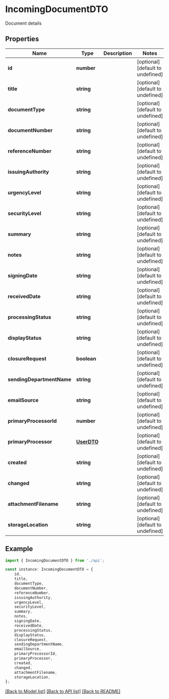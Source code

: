 # IncomingDocumentDTO

Document details

## Properties

Name | Type | Description | Notes
------------ | ------------- | ------------- | -------------
**id** | **number** |  | [optional] [default to undefined]
**title** | **string** |  | [optional] [default to undefined]
**documentType** | **string** |  | [optional] [default to undefined]
**documentNumber** | **string** |  | [optional] [default to undefined]
**referenceNumber** | **string** |  | [optional] [default to undefined]
**issuingAuthority** | **string** |  | [optional] [default to undefined]
**urgencyLevel** | **string** |  | [optional] [default to undefined]
**securityLevel** | **string** |  | [optional] [default to undefined]
**summary** | **string** |  | [optional] [default to undefined]
**notes** | **string** |  | [optional] [default to undefined]
**signingDate** | **string** |  | [optional] [default to undefined]
**receivedDate** | **string** |  | [optional] [default to undefined]
**processingStatus** | **string** |  | [optional] [default to undefined]
**displayStatus** | **string** |  | [optional] [default to undefined]
**closureRequest** | **boolean** |  | [optional] [default to undefined]
**sendingDepartmentName** | **string** |  | [optional] [default to undefined]
**emailSource** | **string** |  | [optional] [default to undefined]
**primaryProcessorId** | **number** |  | [optional] [default to undefined]
**primaryProcessor** | [**UserDTO**](UserDTO.md) |  | [optional] [default to undefined]
**created** | **string** |  | [optional] [default to undefined]
**changed** | **string** |  | [optional] [default to undefined]
**attachmentFilename** | **string** |  | [optional] [default to undefined]
**storageLocation** | **string** |  | [optional] [default to undefined]

## Example

```typescript
import { IncomingDocumentDTO } from './api';

const instance: IncomingDocumentDTO = {
    id,
    title,
    documentType,
    documentNumber,
    referenceNumber,
    issuingAuthority,
    urgencyLevel,
    securityLevel,
    summary,
    notes,
    signingDate,
    receivedDate,
    processingStatus,
    displayStatus,
    closureRequest,
    sendingDepartmentName,
    emailSource,
    primaryProcessorId,
    primaryProcessor,
    created,
    changed,
    attachmentFilename,
    storageLocation,
};
```

[[Back to Model list]](../README.md#documentation-for-models) [[Back to API list]](../README.md#documentation-for-api-endpoints) [[Back to README]](../README.md)
